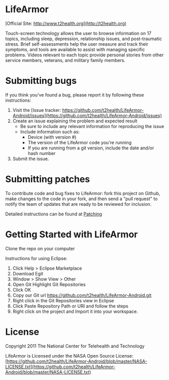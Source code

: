LifeArmor
===============

[Official Site: http://www.t2health.org](http://t2health.org)

Touch-screen technology allows the user to browse information on 17 topics, including sleep, depression, relationship issues, and post-traumatic stress. Brief self-assessments help the user measure and track their symptoms, and tools are available to assist with managing specific problems. Videos relevant to each topic provide personal stories from other service members, veterans, and military family members.

Submitting bugs
===============
If you think you've found a bug, please report it by following these instructions:  

1. Visit the [Issue tracker: https://github.com/t2health/LifeArmor-Android/issues](https://github.com/t2health/LifeArmor-Android/issues)
2. Create an issue explaining the problem and expected result
    - Be sure to include any relevant information for reproducing the issue
    - Include information such as:
        * Device (with version #)
        * The version of the LifeArmor code you're running
        * If you are running from a git version, include the date and/or hash number
3. Submit the issue.

Submitting patches
==================
To contribute code and bug fixes to LifeArmor: fork this project on Github, make changes to the code in your fork, 
and then send a "pull request" to notify the team of updates that are ready to be reviewed for inclusion.

Detailed instructions can be found at [Patching](https://gist.github.com/1507418)

Getting Started with LifeArmor
==============================================
Clone the repo on your computer

Instructions for using Eclipse:

1. Click Help > Eclipse Marketplace
2. Download Egit
3. Window > Show View > Other
4. Open Git Highlight Git Repositories
5. Click OK
6. Copy our Git url https://github.com/t2health/LifeArmor-Android.git
7. Right click in the Git Repositories view in Eclipse
8. Click Paste Repository Path or URI and follow the steps
9. Right click on the project and Import it into your workspace.

License
==============================================
Copyright 2011 The National Center for Telehealth and Technology

LifeArmor is Licensed under the NASA Open Source License: [https://github.com/t2health/LifeArmor-Android/blob/master/NASA-LICENSE.txt](https://github.com/t2health/LifeArmor-Android/blob/master/NASA-LICENSE.txt)